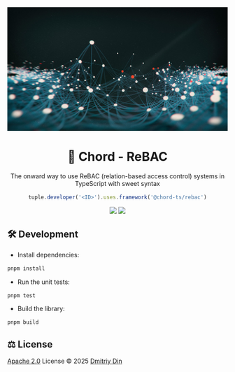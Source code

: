 <div id="header" align="center">
<img src="./docs/network.jpg" alt="Network"/>

# 🎣 Chord - ReBAC

The onward way to use ReBAC (relation-based access control) systems in TypeScript with sweet syntax

```ts
tuple.developer('<ID>').uses.framework('@chord-ts/rebac')
```

<a href="https://www.typescriptlang.org/"><img src="https://img.shields.io/badge/TypeScript-3178c6?style=for-the-badge&logo=typescript&logoColor=white"></a>
<a href="https://kit.svelte.dev/"><img src="https://img.shields.io/badge/permify-6318ff?style=for-the-badge&logo=&logoColor=FF3E00"></a>
</div>

## 🛠️ Development

- Install dependencies:

```bash
pnpm install
```

- Run the unit tests:

```bash
pnpm test
```

- Build the library:

```bash
pnpm build
```

## ⚖️ License

[Apache 2.0](./LICENSE) License © 2025 [Dmitriy Din](https://github.com/dmdin)
